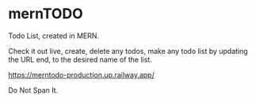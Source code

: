# mernTODO
Todo List, created in MERN.


Check it out live, 
create, delete any todos, make any todo list by updating the URL end, to the desired name of the list.

https://merntodo-production.up.railway.app/


Do Not Span It.
